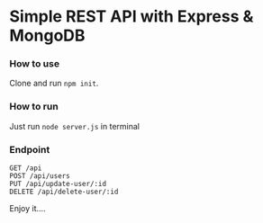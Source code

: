 # Simple REST API with Express & MongoDB

### How to use
Clone and run `npm init`.

### How to run
Just run `node server.js` in terminal

### Endpoint
```
GET /api
POST /api/users
PUT /api/update-user/:id
DELETE /api/delete-user/:id
```

Enjoy it....

